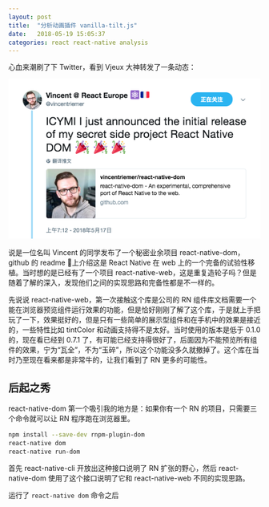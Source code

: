 ```yaml
---
layout: post
title:  "分析动画插件 vanilla-tilt.js"
date:   2018-05-19 15:05:37
categories: react react-native analysis
---
```


心血来潮刷了下 Twitter，看到 Vjeux 大神转发了一条动态：

![twitter](../assests/react-native-dom-twitter.png)

说是一位名叫 Vincent 的同学发布了一个秘密业余项目 react-native-dom，github 的 readme 上介绍这是 React Native 在 web 上的一个完备的试验性移植。当时想的是已经有了一个项目 react-native-web，这是重复造轮子吗？但是随着了解的深入，发现他们之间的实现思路和完备性都是不一样的。

先说说 react-native-web，第一次接触这个库是公司的 RN 组件库文档需要一个能在浏览器预览组件运行效果的功能，但是恰好刚刚了解了这个库，于是就上手把玩了一下，效果挺好的，但是只有一些简单的展示型组件和在手机中的效果是接近的，一些特性比如 tintColor 和动画支持得不是太好。当时使用的版本是低于 0.1.0 的，现在看已经到 0.7.1 了，有可能已经支持得很好了，后面因为不能预览所有组件的效果，宁为“瓦全”，不为“玉碎”，所以这个功能没多久就撤掉了。这个库在当时乃至现在看来都是非常牛的，让我们看到了 RN 更多的可能性。

## 后起之秀

react-native-dom 第一个吸引我的地方是：如果你有一个 RN 的项目，只需要三个命令就可以让 RN 程序跑在浏览器里。

``` bash
npm install --save-dev rnpm-plugin-dom
react-native dom
react-native run-dom
```

首先 react-native-cli 开放出这种接口说明了 RN 扩张的野心，然后 react-native-dom 使用了这个接口说明了它和 react-native-web 不同的实现思路。

运行了 `react-native dom` 命令之后